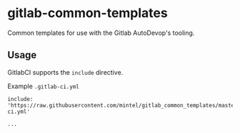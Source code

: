 # gitlab-common-templates

Common templates for use with the Gitlab AutoDevop's tooling.

## Usage

GitlabCI supports the `include` directive. 

Example `.gitlab-ci.yml`
```
include: 'https://raw.githubusercontent.com/mintel/gitlab_common_templates/master/gitlab-ci.yml'

...
```